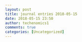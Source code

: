 ```yaml
---
layout: post
title: journal entries 2018-05-15
date: 2018-05-15 23:50
author: techenomics1
comments: true
categories: [Uncategorized]
---
```

